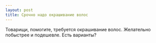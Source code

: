```yaml
---
layout: post 
title: Срочно надо окрашивание волос 
--- 
```

Товарищи, помогите, требуется окрашивание волос. Желательно побыстрее и подешевле. Есть варианты?